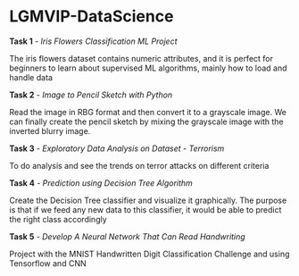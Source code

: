 # LGMVIP-DataScience

**Task 1** - *Iris Flowers Classification ML Project*

The iris flowers dataset contains numeric attributes, and it is perfect for beginners to learn about supervised ML algorithms, mainly how to load and handle data

**Task 2** - *Image to Pencil Sketch with Python*

Read the image in RBG format and then convert it to a grayscale image. We can finally create the pencil sketch by mixing the grayscale image with the inverted blurry image. 

**Task 3** - *Exploratory Data Analysis on Dataset - Terrorism*

To do analysis and see the trends on terror attacks on different criteria

**Task 4** - *Prediction using Decision Tree Algorithm*

Create the Decision Tree classifier and visualize it graphically. The purpose is that if we feed any new data to this classifier, it would be able to predict the right class accordingly

**Task 5** - *Develop A Neural Network That Can Read Handwriting*

Project with the MNIST Handwritten Digit Classification Challenge and using Tensorflow and CNN
